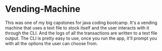 # Vending-Machine

This was one of my big capstones for java coding bootcamp.  It's a vending machine that uses a text file to stock itself and the user interacts with it through the CLI.
And the logs of all the transactions are written to a text file output.  The CLI is pretty easy to use, once you run the app, it'll prompt you with all the options the user
can choose from.
